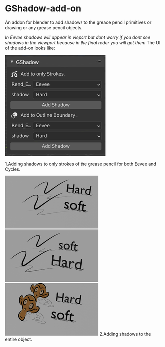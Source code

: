 # GShadow-add-on
An addon for blender to add shadows to the greace pencil primitives or drawing or any grease pencil objects.

*In Eevee shadows will appear in vieport but dont worry if you dont see shadows in the viewport because in the final reder you will get them*
The UI of the add-on looks like:

<img src="https://github.com/grpnpraveen/GShadow-add-on/blob/main/Img/UI.png"/>

1.Adding shadows to only strokes of the grease pencil for both Eevee and Cycles.

<img src="https://github.com/grpnpraveen/GShadow-add-on/blob/main/Img/eevee.png" width=300/> 
<img src="https://github.com/grpnpraveen/GShadow-add-on/blob/main/Img/cycles.png" width=300/>
<img src="https://github.com/grpnpraveen/GShadow-add-on/blob/main/Img/suz_eevee.png" width=300/>
2.Adding shadows to the entire object.
<img src=""/>
